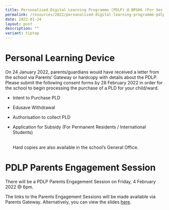 ```yaml
---
title: Personalised Digital Learning Programme (PDLP) @ BPGHS (For Sec 1s)
permalink: /resources/2022/personalised-digital-learning-programme-pdlp-at-bpghs-for-sec-1s/
date: 2022-01-24
layout: post
description: ""
variant: tiptap
---
```

<h1>Personal Learning Device</h1>
<p>On 24 January 2022, parents/guardians would have received a letter from
the school via Parents’ Gateway or hardcopy with details about the PDLP.
Please submit the following consent forms by 28 February 2022 in order
for the school to begin processing the purchase of a PLD for your child/ward.</p>
<ul data-tight="true" class="tight">
<li>
<p>Intent to Purchase PLD</p>
</li>
<li>
<p>Edusave Withdrawal</p>
</li>
<li>
<p>Authorisation to collect PLD</p>
</li>
<li>
<p>Application for Subsidy (For Permanent Residents / International Students)</p>
<p>
<br>Hard copies are also available in the school’s General Office.</p>
</li>
</ul>
<h1>PDLP Parents Engagement Session</h1>
<p>There will be a PDLP Parents Engagement Session on Friday, 4 February
2022 @ 6pm.</p>
<p>The links to the Parents Engagement Sessions will be made available via
Parents Gateway. Alternatively, you can view the slides <a href="/files/Parent%20Engagement%20Deck%20for%20Sec%201%202022.pdf" rel="noopener noreferrer nofollow" target="_blank">here</a>.</p>